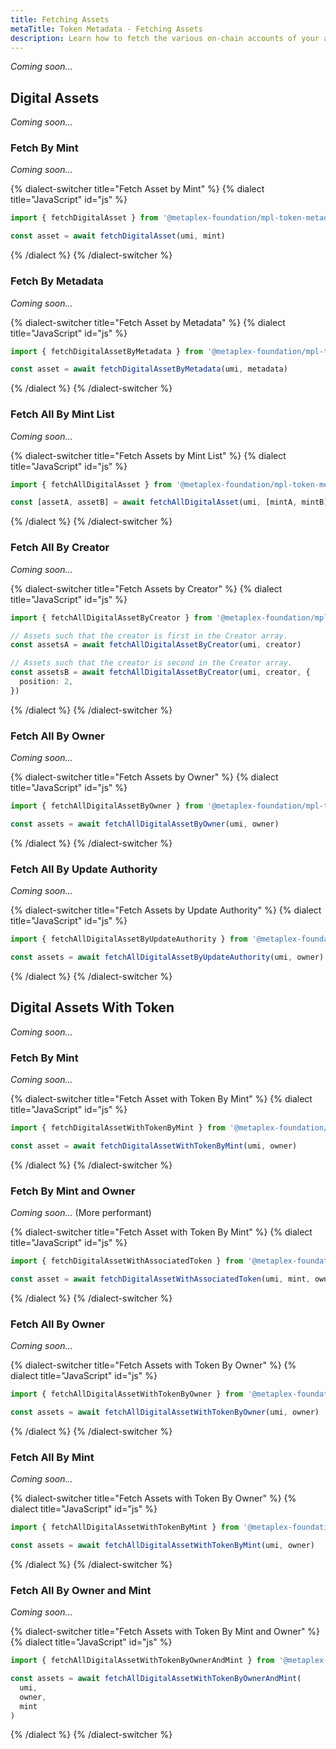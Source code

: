 ```yaml
---
title: Fetching Assets
metaTitle: Token Metadata - Fetching Assets
description: Learn how to fetch the various on-chain accounts of your assets on Token Metadata
---
```


_Coming soon..._

## Digital Assets

_Coming soon..._

### Fetch By Mint

_Coming soon..._

{% dialect-switcher title="Fetch Asset by Mint" %}
{% dialect title="JavaScript" id="js" %}

```ts
import { fetchDigitalAsset } from '@metaplex-foundation/mpl-token-metadata'

const asset = await fetchDigitalAsset(umi, mint)
```

{% /dialect %}
{% /dialect-switcher %}

### Fetch By Metadata

_Coming soon..._

{% dialect-switcher title="Fetch Asset by Metadata" %}
{% dialect title="JavaScript" id="js" %}

```ts
import { fetchDigitalAssetByMetadata } from '@metaplex-foundation/mpl-token-metadata'

const asset = await fetchDigitalAssetByMetadata(umi, metadata)
```

{% /dialect %}
{% /dialect-switcher %}

### Fetch All By Mint List

_Coming soon..._

{% dialect-switcher title="Fetch Assets by Mint List" %}
{% dialect title="JavaScript" id="js" %}

```ts
import { fetchAllDigitalAsset } from '@metaplex-foundation/mpl-token-metadata'

const [assetA, assetB] = await fetchAllDigitalAsset(umi, [mintA, mintB])
```

{% /dialect %}
{% /dialect-switcher %}

### Fetch All By Creator

_Coming soon..._

{% dialect-switcher title="Fetch Assets by Creator" %}
{% dialect title="JavaScript" id="js" %}

```ts
import { fetchAllDigitalAssetByCreator } from '@metaplex-foundation/mpl-token-metadata'

// Assets such that the creator is first in the Creator array.
const assetsA = await fetchAllDigitalAssetByCreator(umi, creator)

// Assets such that the creator is second in the Creator array.
const assetsB = await fetchAllDigitalAssetByCreator(umi, creator, {
  position: 2,
})
```

{% /dialect %}
{% /dialect-switcher %}

### Fetch All By Owner

_Coming soon..._

{% dialect-switcher title="Fetch Assets by Owner" %}
{% dialect title="JavaScript" id="js" %}

```ts
import { fetchAllDigitalAssetByOwner } from '@metaplex-foundation/mpl-token-metadata'

const assets = await fetchAllDigitalAssetByOwner(umi, owner)
```

{% /dialect %}
{% /dialect-switcher %}

### Fetch All By Update Authority

_Coming soon..._

{% dialect-switcher title="Fetch Assets by Update Authority" %}
{% dialect title="JavaScript" id="js" %}

```ts
import { fetchAllDigitalAssetByUpdateAuthority } from '@metaplex-foundation/mpl-token-metadata'

const assets = await fetchAllDigitalAssetByUpdateAuthority(umi, owner)
```

{% /dialect %}
{% /dialect-switcher %}

## Digital Assets With Token

_Coming soon..._

### Fetch By Mint

_Coming soon..._

{% dialect-switcher title="Fetch Asset with Token By Mint" %}
{% dialect title="JavaScript" id="js" %}

```ts
import { fetchDigitalAssetWithTokenByMint } from '@metaplex-foundation/mpl-token-metadata'

const asset = await fetchDigitalAssetWithTokenByMint(umi, owner)
```

{% /dialect %}
{% /dialect-switcher %}

### Fetch By Mint and Owner

_Coming soon..._ (More performant)

{% dialect-switcher title="Fetch Asset with Token By Mint" %}
{% dialect title="JavaScript" id="js" %}

```ts
import { fetchDigitalAssetWithAssociatedToken } from '@metaplex-foundation/mpl-token-metadata'

const asset = await fetchDigitalAssetWithAssociatedToken(umi, mint, owner)
```

{% /dialect %}
{% /dialect-switcher %}

### Fetch All By Owner

_Coming soon..._

{% dialect-switcher title="Fetch Assets with Token By Owner" %}
{% dialect title="JavaScript" id="js" %}

```ts
import { fetchAllDigitalAssetWithTokenByOwner } from '@metaplex-foundation/mpl-token-metadata'

const assets = await fetchAllDigitalAssetWithTokenByOwner(umi, owner)
```

{% /dialect %}
{% /dialect-switcher %}

### Fetch All By Mint

_Coming soon..._

{% dialect-switcher title="Fetch Assets with Token By Owner" %}
{% dialect title="JavaScript" id="js" %}

```ts
import { fetchAllDigitalAssetWithTokenByMint } from '@metaplex-foundation/mpl-token-metadata'

const assets = await fetchAllDigitalAssetWithTokenByMint(umi, owner)
```

{% /dialect %}
{% /dialect-switcher %}

### Fetch All By Owner and Mint

_Coming soon..._

{% dialect-switcher title="Fetch Assets with Token By Mint and Owner" %}
{% dialect title="JavaScript" id="js" %}

```ts
import { fetchAllDigitalAssetWithTokenByOwnerAndMint } from '@metaplex-foundation/mpl-token-metadata'

const assets = await fetchAllDigitalAssetWithTokenByOwnerAndMint(
  umi,
  owner,
  mint
)
```

{% /dialect %}
{% /dialect-switcher %}
